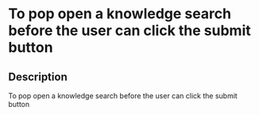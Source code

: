 # To pop open a knowledge search before the user can click the submit button

## Description

To pop open a knowledge search before the user can click the submit button
